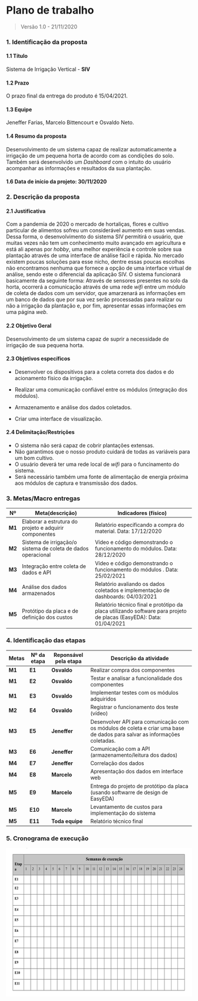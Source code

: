 # Plano de trabalho

> Versão 1.0 - 21/11/2020

### 1. Identificação da proposta

#### 1.1 Título

Sistema de Irrigação Vertical - **SIV**

#### 1.2 Prazo

O prazo final da entrega do produto é 15/04/2021.

#### 1.3 Equipe

Jeneffer Farias, Marcelo Bittencourt e Osvaldo Neto.

#### 1.4 Resumo da proposta

Desenvolvimento de um sistema capaz de realizar automaticamente a irrigação de um pequena horta de 
acordo com as condições do solo. Também será desenvolvido um *Dashboard* com o intuito do usuário 
acompanhar as informações e resultados da sua plantação.

#### 1.6 Data de início da projeto: 30/11/2020

### 2. Descrição da proposta

#### 2.1 Justificativa

Com a pandemia de 2020 o mercado de hortaliças, flores e cultivo particular de alimentos sofreu um 
considerável aumento em suas vendas. Dessa forma, o desenvolvimento do sistema SIV permitirá o usuário,
que muitas vezes não tem um conhecimento muito avançado em agricultura e está ali apenas por *hobby*,
uma melhor experiência e controle sobre sua plantação através de uma interface de análise fácil e rápida.
No mercado existem poucas soluções para esse nicho, dentre essas poucas escolhas não encontramos nenhuma 
que fornece a opção de uma interface virtual de análise, sendo este o diferencial da aplicação SIV.
O sistema funcionará basicamente da seguinte forma: Através de sensores presentes no solo da horta, ocorrerá a
comunicação através de uma rede *wifi* entre um módulo de coleta de dados com um servidor, que amarzenará as informações 
em um banco de dados que por sua vez serão processadas para realizar ou não a irrigação da plantação e, por fim,
apresentar essas informações em uma página *web*.

#### 2.2 Objetivo Geral

Desenvolvimento de um sistema capaz de suprir a necessidade de irrigação de sua pequena horta.

#### 2.3 Objetivos específicos

- Desenvolver os dispositivos para a coleta correta dos dados e do acionamento físico da irrigação.

- Realizar uma comunicação confiável entre os módulos (integração dos módulos).

- Armazenamento e análise dos dados coletados.

- Criar uma interface de visualização.

  

#### 2.4 Delimitação/Restrições

- O sistema não será capaz de cobrir plantações extensas.
- Não garantimos que o nosso produto cuidará de todas as variáveis para um bom cultivo.
- O usuário deverá ter uma rede local de *wifi* para o funcinamento do sistema.
- Será necessário também uma fonte de alimentação de energia próxima aos módulos de captura e transmissão dos dados.

### 3. Metas/Macro entregas



| Nº     | Meta(descrição)                                              | Indicadores (físico)                                         |
| ------ | ------------------------------------------------------------ | ------------------------------------------------------------ |
| **M1** | Elaborar a estrutura do projeto e adquirir componentes       | Relatório especificando a compra do material. Data: 17/12/2020                 |
| **M2** | Sistema de irrigação/o sistema de coleta de dados operacional | Vídeo e código demonstrando o funcionamento do módulos. Data: 28/12/2020       |
| **M3** | Integração entre coleta de dados e API                       | Vídeo e código demonstrando o funcionamento do módulos . Data: 25/02/2021     |
| **M4** | Análise dos dados armazenados                                | Relatório avaliando os dados coletados e implementação de  dashboards: 04/03/2021 |
| **M5** | Protótipo da placa e de definição dos custos                 | Relatório técnico final e protótipo da placa utilizando software para projeto de placas (EasyEDA): Data: 01/04/2021 |



### 4. Identificação das etapas



| Metas  | Nº da etapa | Reponsável pela etapa | Descrição da atividade                                       |
| ------ | ----------- | --------------------- | ------------------------------------------------------------ |
| **M1** | **E1**      | **Osvaldo**           | Realizar compra dos componentes                              |
| **M1** | **E2**      | **Osvaldo**           | Testar e analisar a funcionalidade dos componentes           |
| **M1** | **E3**      | **Osvaldo**           | Implementar testes com os módulos adquiridos                 |
| **M2** | **E4**      | **Osvaldo**           | Registrar o funcionamento dos teste (vídeo)                  |
| **M3** | **E5**      | **Jeneffer**          | Desenvolver API para comunicação com os módulos de coleta e criar uma base de dados para salvar as informações coletadas. |
| **M3** | **E6**      | **Jeneffer**          | Comunicação com a API (armazenamento/leitura dos dados)      |
| **M4** | **E7**      | **Jeneffer**          | Correlação dos dados                                         |
| **M4** | **E8**      | **Marcelo**           | Apresentação dos dados em interface web                      |
| **M5** | **E9**      | **Marcelo**           | Entrega do projeto de protótipo da placa (usando softwarre de design de EasyEDA) |
| **M5** | **E10**     | **Marcelo**           | Levantamento de custos para implementação do sistema         |
| **M5** | **E11**     | **Toda equipe**       | Relatório técnico final                                      |



### 5. Cronograma de execução

<p align="center">
  <img src="./img/item5.png" alt="alt text" width="573" height="401">
</pS
